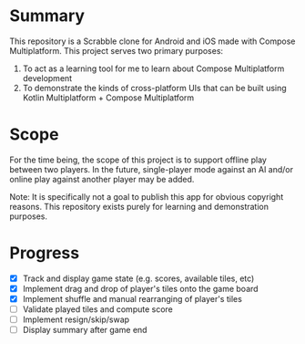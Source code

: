 # Summary
This repository is a Scrabble clone for Android and iOS made with Compose Multiplatform. This project serves two primary purposes:
1. To act as a learning tool for me to learn about Compose Multiplatform development
2. To demonstrate the kinds of cross-platform UIs that can be built using Kotlin Multiplatform + Compose Multiplatform

# Scope
For the time being, the scope of this project is to support offline play between two players. In the future, single-player mode against an AI and/or online play against another player may be added.

Note: It is specifically not a goal to publish this app for obvious copyright reasons. This repository exists purely for learning and demonstration purposes.

# Progress
- [X] Track and display game state (e.g. scores, available tiles, etc)
- [X] Implement drag and drop of player's tiles onto the game board
- [X] Implement shuffle and manual rearranging of player's tiles
- [ ] Validate played tiles and compute score
- [ ] Implement resign/skip/swap
- [ ] Display summary after game end
